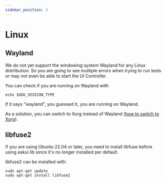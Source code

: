 ```yaml
---
sidebar_position: 3
---
```


# Linux

## Wayland

We do not yet support the windowing system Wayland for any Linux distribution. So you
are going to see multiple errors when trying to run tests or may not even be able to
start the UI Controller. 

You can check if you are running on Wayland with

```shell
echo $XDG_SESSION_TYPE
```

If it says "wayland", you guessed it, you are running on Wayland.

As a solution, you can switch to Xorg instead of Wayland 
([how to switch to Xorg](https://www.maketecheasier.com/switch-xorg-wayland-ubuntu1710/)). 

## libfuse2 

If you are using Ubuntu 22.04 or later, you need to install libfuse before using askui lib 
since it's no longer installed per default.

libfuse2 can be installed with: 

```shell
sudo apt-get update
sudo apt-get install libfuse2
```
